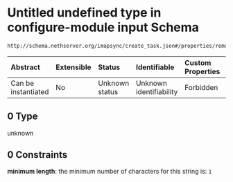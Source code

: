 # Untitled undefined type in configure-module input Schema

```txt
http://schema.nethserver.org/imapsync/create_task.json#/properties/remoteusername/anyOf/0
```



| Abstract            | Extensible | Status         | Identifiable            | Custom Properties | Additional Properties | Access Restrictions | Defined In                                                              |
| :------------------ | :--------- | :------------- | :---------------------- | :---------------- | :-------------------- | :------------------ | :---------------------------------------------------------------------- |
| Can be instantiated | No         | Unknown status | Unknown identifiability | Forbidden         | Allowed               | none                | [create\_task.json\*](imapsync/create_task.json "open original schema") |

## 0 Type

unknown

## 0 Constraints

**minimum length**: the minimum number of characters for this string is: `1`
